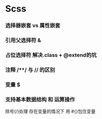 # Scss

### 选择器嵌套 vs 属性嵌套

### 引用父选择符 &

### 占位选择符 解决.class + @extend的坑

### 注释 /**/ 与 // 的区别

### 变量 $

### 支持基本数据结构 和 运算操作

  除号(/)处理 存在变量的情况下 用 #{}包住变量